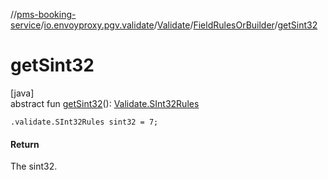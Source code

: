 //[pms-booking-service](../../../../index.md)/[io.envoyproxy.pgv.validate](../../index.md)/[Validate](../index.md)/[FieldRulesOrBuilder](index.md)/[getSint32](get-sint32.md)

# getSint32

[java]\
abstract fun [getSint32](get-sint32.md)(): [Validate.SInt32Rules](../-s-int32-rules/index.md)

`.validate.SInt32Rules sint32 = 7;`

#### Return

The sint32.